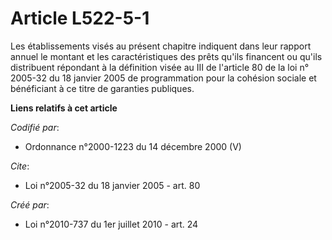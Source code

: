 # Article L522-5-1

Les établissements visés au présent chapitre indiquent dans leur rapport annuel le montant et les caractéristiques des prêts
qu'ils financent ou qu'ils distribuent répondant à la définition visée au III de l'article 80 de la loi n° 2005-32 du 18
janvier 2005 de programmation pour la cohésion sociale et bénéficiant à ce titre de garanties publiques.

**Liens relatifs à cet article**

_Codifié par_:

  - Ordonnance n°2000-1223 du 14 décembre 2000 (V)

_Cite_:

  - Loi n°2005-32 du 18 janvier 2005 - art. 80

_Créé par_:

  - Loi n°2010-737 du 1er juillet 2010 - art. 24
